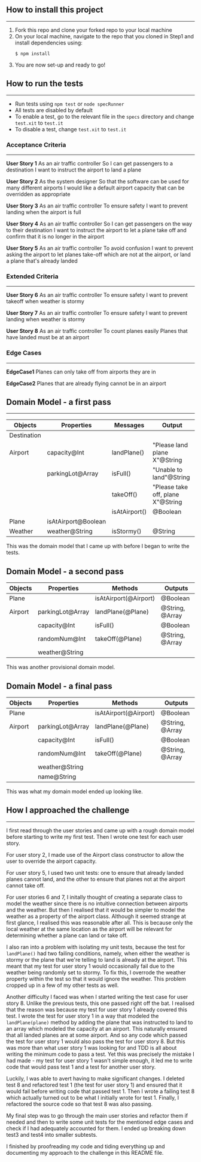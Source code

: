 ## How to install this project
--------------------------------------
1. Fork this repo and clone your forked repo to your local machine
2. On your local machine, navigate to the repo that you cloned in Step1 and install dependencies using:
   ```
   $ npm install
   ```
3. You are now set-up and ready to go!

## How to run the tests
--------------------------------------
- Run tests using `npm test` or `node specRunner`
- All tests are disabled by default
- To enable a test, go to the relevant file in the `specs` directory and change `test.xit` to `test.it`
- To disable a test, change `test.xit` to `test.it`

### **Acceptance Criteria**
--------------------------------------
**User Story 1**
As an air traffic controller
So I can get passengers to a destination
I want to instruct the airport to land a plane

**User Story 2**
As the system designer
So that the software can be used for many different airports
I would like a default airport capacity that can be overridden as appropriate

**User Story 3**
As an air traffic controller
To ensure safety
I want to prevent landing when the airport is full

**User Story 4**
As an air traffic controller
So I can get passengers on the way to their destination
I want to instruct the airport to let a plane take off and confirm that it is no longer in the airport

**User Story 5**
As an air traffic controller
To avoid confusion
I want to prevent asking the airport to let planes take-off which are not at the airport, or land a plane that's already landed

### **Extended Criteria**
--------------------------------------

**User Story 6**
As an air traffic controller
To ensure safety
I want to prevent takeoff when weather is stormy

**User Story 7**
As an air traffic controller
To ensure safety
I want to prevent landing when weather is stormy

**User Story 8**
As an air traffic controller
To count planes easily
Planes that have landed must be at an airport

### **Edge Cases**
--------------------------------------

**EdgeCase1**
Planes can only take off from airports they are in

**EdgeCase2**
Planes that are already flying cannot be in an airport

## Domain Model - a first pass
--------------------------------------

| Objects     | Properties          | Messages      | Output                            |
| ----------- | ------------------- | ------------- | --------------------------------- |
| Destination |                     |               |                                   |
| Airport     | capacity@Int        | landPlane()   | "Please land plane X"@String      |
|             | parkingLot@Array    | isFull()      | "Unable to land"@String           |
|             |                     | takeOff()     | "Please take off, plane X"@String |
|             |                     | isAtAirport() | @Boolean                          |
| Plane       | isAtAirport@Boolean |               |                                   |
| Weather     | weather@String      | isStormy()    | @String                           |

This was the domain model that I came up with before I began to write the tests. 

## Domain Model - a second pass

  | Objects | Properties       | Methods               | Outputs         |
  | ------- | ---------------- | --------------------- | --------------- |
  | Plane   |                  | isAtAirport(@Airport) | @Boolean        |
  | Airport | parkingLot@Array | landPlane(@Plane)     | @String, @Array |
  |         | capacity@Int     | isFull()              | @Boolean        |
  |         | randomNum@Int    | takeOff(@Plane)       | @String, @Array |
  |         | weather@String   |                       |                 |

This was another provisional domain model.

## Domain Model - a final pass

  | Objects | Properties       | Methods               | Outputs         |
  | ------- | ---------------- | --------------------- | --------------- |
  | Plane   |                  | isAtAirport(@Airport) | @Boolean        |
  | Airport | parkingLot@Array | landPlane(@Plane)     | @String, @Array |
  |         | capacity@Int     | isFull()              | @Boolean        |
  |         | randomNum@Int    | takeOff(@Plane)       | @String, @Array |
  |         | weather@String   |                       |                 |
  |         | name@String      |                       |                 |

This was what my domain model ended up looking like.

## How I approached the challenge
--------------------------------------

I first read through the user stories and came up with a rough domain model before starting to write my first test. Then I wrote one test for each user story. 

For user story 2, I made use of the Airport class constructor to allow the user to override the airport capacity.

For user story 5, I used two unit tests: one to ensure that already landed planes cannot land, and the other to ensure that planes not at the airport cannot take off. 

For user stories 6 and 7, I initally thought of creating a separate class to model the weather since there is no intuitive connection between airports and the weather. But then I realised that it would be simpler to model the weather as a property of the airport class. Although it seemed strange at first glance, I realised this was reasonable after all. This is because only the local weather at the same location as the airport will be relevant for determining whether a plane can land or take off. 

I also ran into a problem with isolating my unit tests, because the test for `landPlane()` had two failing conditions, namely, when either the weather is stormy or the plane that we're telling to land is already at the airport. This meant that my test for user story 1 would occasionally fail due to the weather being randomly set to stormy. To fix this, I overrode the weather property within the test so that it would ignore the weather. This problem cropped up in a few of my other tests as well.

Another difficulty I faced was when I started writing the test case for user story 8. Unlike the previous tests, this one passed right off the bat. I realised that the reason was because my test for user story 1 already covered this test. I wrote the test for user story 1 in a way that modeled the `landPlane(plane)` method by adding the plane that was instructed to land to an array which modeled the capacity at an airport. This naturally ensured that all landed planes are at some airport. And so any code which passed the test for user story 1 would also pass the test for user story 8. But this was more than what user story 1 was looking for and TDD is all about writing the minimum code to pass a test. Yet this was precisely the mistake I had made - my test for user story 1 wasn't simple enough, it led me to write code that would pass test 1 and a test for another user story. 

Luckily, I was able to avert having to make significant changes. I deleted test 8 and refactored test 1 (the test for user story 1) and ensured that it would fail before writing code that passed test 1. Then I wrote a failing test 8 which actually turned out to be what I initially wrote for test 1. Finally, I refactored the source code so that test 8 was also passing.

My final step was to go through the main user stories and refactor them if needed and then to write some unit tests for the mentioned edge cases and check if I had adequately accounted for them. I ended up breaking down test3 and test4 into smaller subtests. 

I finished by proofreading my code and tiding everything up and documenting my approach to the challenge in this README file.